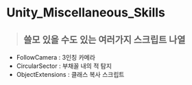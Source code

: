 # Unity_Miscellaneous_Skills
> ## 쓸모 있을 수도 있는 여러가지 스크립트 나열
* FollowCamera : 3인칭 카메라
* CircularSector : 부채꼴 내의 적 탐지
* ObjectExtensions : 클래스 복사 스크립트
